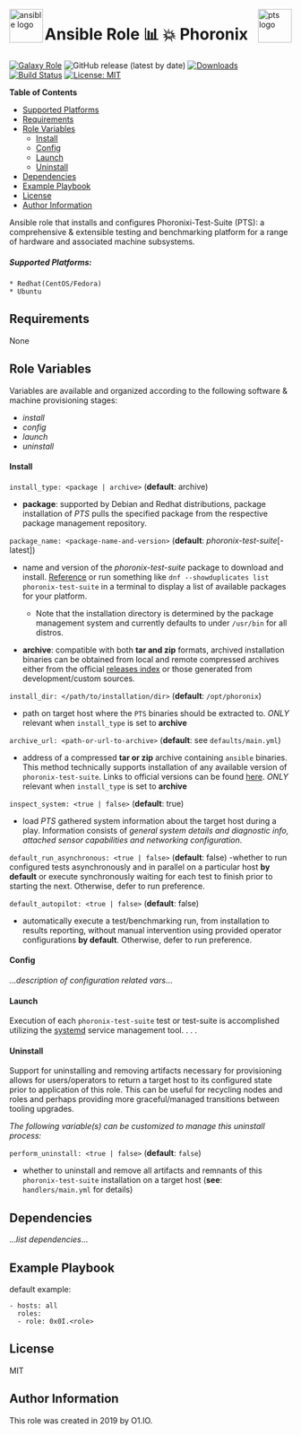 <p><img src="https://code.benco.io/icon-collection/logos/ansible.svg" alt="ansible logo" title="ansible" align="left" height="60" /></p>
<p><img src="https://i.imgur.com/mA5dAPk.png" alt="pts logo" title="phoronix" align="right" height="60" /></p>

Ansible Role :bar_chart: :boom: Phoronix
=========
[![Galaxy Role](https://img.shields.io/ansible/role/47439.svg)](https://galaxy.ansible.com/0x0I/phoronix)
![GitHub release (latest by date)](https://img.shields.io/github/v/release/0x0I/ansible-role-phoronix?color=yellow)
[![Downloads](https://img.shields.io/ansible/role/d/47439.svg?color=lightgrey)](https://galaxy.ansible.com/0x0I/phoronix)
[![Build Status](https://travis-ci.com/0x0I/ansible-role-phoronix.svg?branch=master)](https://travis-ci.com/0x0I/ansible-role-phoronix)
[![License: MIT](https://img.shields.io/badge/License-MIT-blueviolet.svg)](https://opensource.org/licenses/MIT)


**Table of Contents**
  - [Supported Platforms](#supported-platforms)
  - [Requirements](#requirements)
  - [Role Variables](#role-variables)
      - [Install](#install)
      - [Config](#config)
      - [Launch](#launch)
      - [Uninstall](#uninstall)
  - [Dependencies](#dependencies)
  - [Example Playbook](#example-playbook)
  - [License](#license)
  - [Author Information](#author-information)

Ansible role that installs and configures Phoronixi-Test-Suite (PTS): a comprehensive & extensible testing and benchmarking platform for a range of hardware and associated machine subsystems.

##### Supported Platforms:
```
* Redhat(CentOS/Fedora)
* Ubuntu
```

Requirements
------------

None

Role Variables
--------------
Variables are available and organized according to the following software & machine provisioning stages:
* _install_
* _config_
* _launch_
* _uninstall_

#### Install

`install_type: <package | archive>` (**default**: archive)
- **package**: supported by Debian and Redhat distributions, package installation of *PTS* pulls the specified package from the respective package management repository.

`package_name: <package-name-and-version>` (**default**: *phoronix-test-suite*[-latest])
- name and version of the *phoronix-test-suite* package to download and install. [Reference](http://fr2.rpmfind.net/linux/rpm2html/search.php?query=phoronix&submit=Search+...&system=&arch=) or run something like `dnf --showduplicates list phoronix-test-suite` in a terminal to display a list of available packages for your platform.

  - Note that the installation directory is determined by the package management system and currently defaults to under `/usr/bin` for all distros.

- **archive**: compatible with both **tar and zip** formats, archived installation binaries can be obtained from local and remote compressed archives either from the official [releases index](https://github.com/phoronix-test-suite/phoronix-test-suite/releases) or those generated from development/custom sources.

`install_dir: </path/to/installation/dir>` (**default**: `/opt/phoronix`)
- path on target host where the `PTS` binaries should be extracted to. *ONLY* relevant when `install_type` is set to **archive**

`archive_url: <path-or-url-to-archive>` (**default**: see `defaults/main.yml`)
- address of a compressed **tar or zip** archive containing `ansible` binaries. This method technically supports installation of any available version of `phoronix-test-suite`. Links to official versions can be found [here](https://github.com/phoronix-test-suite/phoronix-test-suite/releases). *ONLY* relevant when `install_type` is set to **archive**

`inspect_system: <true | false>` (**default**: true)
- load *PTS* gathered system information about the target host during a play. Information consists of *general system details and diagnostic info, attached sensor capabilities and networking configuration*.

`default_run_asynchronous: <true | false>` (**default**: false)
-whether to run configured tests asynchronously and in parallel on a particular host **by default** or execute synchronously waiting for each test to finish prior to starting the next. Otherwise, defer to run preference.

`default_autopilot: <true | false>` (**default**: false)
- automatically execute a test/benchmarking run, from installation to results reporting, without manual intervention using provided operator configurations **by default**. Otherwise, defer to run preference.

#### Config

...*description of configuration related vars*...

#### Launch

Execution of each `phoronix-test-suite` test or test-suite is accomplished utilizing the [systemd](https://www.freedesktop.org/wiki/Software/systemd/) service management tool.
.
.
.

#### Uninstall

Support for uninstalling and removing artifacts necessary for provisioning allows for users/operators to return a target host to its configured state prior to application of this role. This can be useful for recycling nodes and roles and perhaps providing more graceful/managed transitions between tooling upgrades.

_The following variable(s) can be customized to manage this uninstall process:_

`perform_uninstall: <true | false>` (**default**: `false`)
- whether to uninstall and remove all artifacts and remnants of this `phoronix-test-suite` installation on a target host (**see**: `handlers/main.yml` for details)

Dependencies
------------

...*list dependencies*...

Example Playbook
----------------
default example:
```
- hosts: all
  roles:
  - role: 0x0I.<role>
```

License
-------

MIT

Author Information
------------------

This role was created in 2019 by O1.IO.
